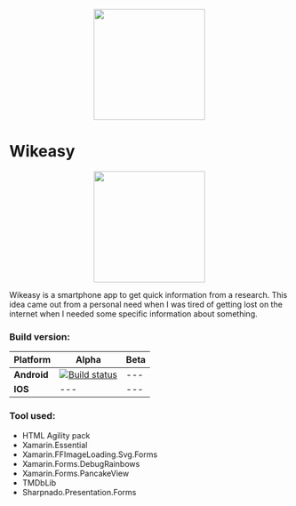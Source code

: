 
<p align="center" class="container" >
  <img width="200px" src="https://repository-images.githubusercontent.com/223611243/6185ad00-c6cc-11ea-9ffb-6bb76b510885" />
  
</p>

# Wikeasy
<p align="center" class="container" >
  <img width="200px" src="https://user-images.githubusercontent.com/37577669/96572238-e33d3600-12cc-11eb-8e8a-eb654cfd438e.gif" />
  
</p>
Wikeasy is a smartphone app to get quick information from a research. This idea came out from a personal need when I was tired of getting lost on the internet when I needed some specific information about something.


### Build version:

**Platform** | **Alpha** |  **Beta**
--- | --- | ---
**Android** | [![Build status](https://build.appcenter.ms/v0.1/apps/bfc80a5b-ad1c-4585-9493-98d88cb511fc/branches/develop/badge)](https://appcenter.ms) | ---
**IOS** | --- | ---

### Tool used:

- HTML Agility pack
- Xamarin.Essential
- Xamarin.FFImageLoading.Svg.Forms
- Xamarin.Forms.DebugRainbows
- Xamarin.Forms.PancakeView
- TMDbLib
- Sharpnado.Presentation.Forms
